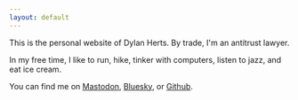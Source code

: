 ```yaml
---
layout: default
---
```


This is the personal website of Dylan Herts. By trade, I'm an antitrust lawyer.

In my free time, I like to run, hike, tinker with computers, listen to jazz, and eat ice cream.

You can find me on [Mastodon](https://mastodon.social/@dherts), [Bluesky](https://bsky.app/profile/herts.io), or [Github](https://github.com/dherts).
